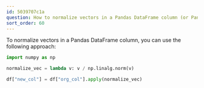 ```yaml
---
id: 5039707c1a
question: How to normalize vectors in a Pandas DataFrame column (or Pandas Series)?
sort_order: 60
---
```


To normalize vectors in a Pandas DataFrame column, you can use the following approach:

```python
import numpy as np

normalize_vec = lambda v: v / np.linalg.norm(v)

df["new_col"] = df["org_col"].apply(normalize_vec)
```